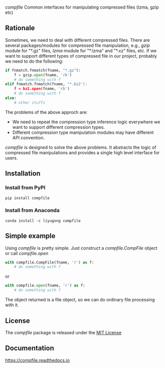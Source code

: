 *compfile* Common interfaces for manipulating compressed files (lzma, gzip etc)

## Rationale
Sometimes, we need to deal with different compressed files. There are
several packages/modules for compressed file manipulation, e.g.,
*gzip* module for "\*.gz" files, *lzma* module for "\*.lzma" and
"\*.xz" files, etc. If we want to support different types of
compressed file in our project, probably we need to do the following:

``` python
if fnmatch.fnmatch(fname, "*.gz"):
    f = gzip.open(fname, 'rb')
    # do something with f
elif fnmatch.fnmatch(fname, "*.bz2'):
    f = bz2.open(fname, 'rb')
    # do something with f
else:
    # other stuffs
```

The problems of the above approch are:
* We need to repeat the compression type inference logic everywhere we
  want to support different compression types.
* Different compression type manipulation modules may have different
  API convention.
  
*compfile* is designed to solve the above problems. It abstracts the logic of compressed file manipulations and provides a single high level interface for users.

## Installation

### Install from PyPI

``` shell
pip install compfile
```

### Install from Anaconda

``` shell
conda install -c liyugong compfile
```

## Simple example

Using *compfile* is pretty simple. Just construct a
*compfile.CompFile* object or call *compfile.open*

``` python
with compfile.CompFile(fname, 'r') as f:
    # do something with f
```

or 

``` python
with compfile.open(fname, 'r') as f:
    # do something with f
```

The object returned is a file object, so we can do ordinary file
processing with it.

## License

The *compfile* package is released under the [MIT License](LICENSE)

## Documentation

https://compfile.readthedocs.io

